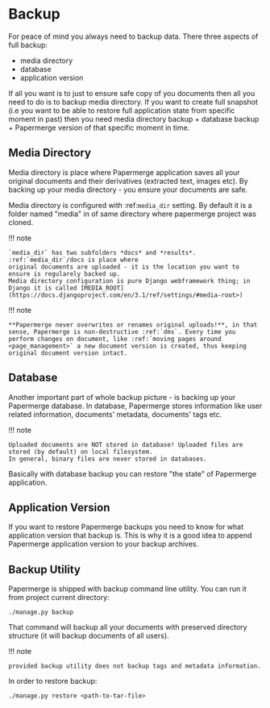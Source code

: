 # Backup

For peace of mind you always need to backup data. There three aspects of full backup:

* media directory
* database
* application version

If all you want is to just to ensure safe copy of you documents then all you need to
do is to backup media directory.
If you want to create full snapshot (i.e you want to be able to restore full application state from specific moment in past) then you need media directory backup + database backup + Papermerge version
of that specific moment in time.


## Media Directory

Media directory is place where Papermerge application saves all your original
documents and their derivatives (extracted text, images etc). By backing
up your media directory - you ensure your documents are safe.

Media directory is configured with :ref:`media_dir` setting. By default it is a folder
named "media" in of same directory where papermerge project was cloned.

!!! note

    `media_dir` has two subfolders *docs* and *results*. :ref:`media_dir`/docs is place where
    original documents are uploaded - it is the location you want to ensure is regularely backed up.
    Media directory configuration is pure Django webframework thing; in Django it is called [MEDIA_ROOT](https://docs.djangoproject.com/en/3.1/ref/settings/#media-root>)

!!! note

    **Papermerge never overwrites or renames original uploads!**, in that sense, Papermerge is non-destructive :ref:`dms`. Every time you perform changes on document, like :ref:`moving pages around <page_management>` a new document version is created, thus keeping original document version intact.


## Database

Another important part of whole backup picture - is backing up your Papermerge database. In database, Papermerge stores information like user related information, documents' metadata, documents' tags etc.

!!! note

    Uploaded documents are NOT stored in database! Uploaded files are stored (by default) on local filesystem.
    In general, binary files are never stored in databases.

Basically with database backup you can restore "the state" of Papermerge application.


## Application Version

If you want to restore Papermerge backups you need to know for what
application version that backup is. This is why it is a good idea to append
Papermerge application version to your backup archives.


## Backup Utility

Papermerge is shipped with backup command line utility. You can run it from project current directory:

```console
./manage.py backup
```

That command will backup all your documents with preserved directory structure (it will backup documents of all users).

!!! note

    provided backup utility does not backup tags and metadata information.

In order to restore backup:

```console
./manage.py restore <path-to-tar-file>
```
